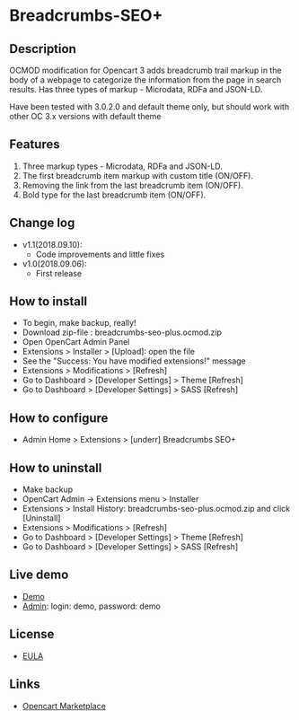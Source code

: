 # Breadcrumbs-SEO+

## Description
OCMOD modification for Opencart 3 adds breadcrumb trail markup in the body of a webpage to categorize the information from the page in search results. Has three types of markup - Microdata, RDFa and JSON-LD.

Have been tested with 3.0.2.0 and default theme only, but should work with other OC 3.x versions with default theme


## Features
1. Three markup types - Microdata, RDFa and JSON-LD.
2. The first breadcrumb item markup with custom title (ON/OFF).
3. Removing the link from the last breadcrumb item (ON/OFF).
4. Bold type for the last breadcrumb item (ON/OFF).


## Change log
* v1.1(2018.09.10):
  * Code improvements and little fixes
* v1.0(2018.09.06):
  * First release


## How to install
* To begin, make backup, really!
* Download zip-file : breadcrumbs-seo-plus.ocmod.zip
* Open OpenCart Admin Panel
* Extensions > Installer > [Upload]: open the file
* See the "Success: You have modified extensions!" message
* Extensions > Modifications > [Refresh]
* Go to Dashboard > [Developer Settings] > Theme [Refresh]
* Go to Dashboard > [Developer Settings] > SASS [Refresh]


## How to configure
* Admin Home > Extensions > [underr] Breadcrumbs SEO+


## How to uninstall
* Make backup
* OpenCart Admin -> Extensions menu > Installer
* Extensions > Install History: breadcrumbs-seo-plus.ocmod.zip and click [Uninstall]
* Extensions > Modifications > [Refresh]
* Go to Dashboard > [Developer Settings] > Theme [Refresh]
* Go to Dashboard > [Developer Settings] > SASS [Refresh]


## Live demo
* [Demo](http://051c5f20.freevar.com/www/plus/)
* [Admin](http://051c5f20.freevar.com/www/plus/admin/): login: demo, password: demo


## License
* [EULA](https://raw.githubusercontent.com/underr-ua/ocmod3-breadcrumbs-seo-plus/master/EULA.txt)


## Links
* [Opencart Marketplace](https://www.opencart.com/index.php?route==marketplace/extension/info&extension_id=35022)

